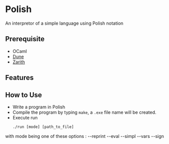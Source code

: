 # Polish
An interpretor of a simple language using Polish notation

## Prerequisite
- OCaml
- [Dune](https://github.com/ocaml/dune)
- [Zarith](https://github.com/ocaml/Zarith)

## Features

## How to Use
- Write a program in Polish
- Compile the program by typing `make`, a `.exe` file name will be created.
- Execute run
  ```
  ./run [mode] [path_to_file]
  ```
with mode being one of these options :
--reprint
--eval
--simpl
--vars
--sign
